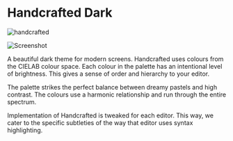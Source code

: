 # Handcrafted Dark

![handcrafted](https://github.com/lewisflude/HandcraftedTerminalApp/raw/main/images/handcrafted-banner.png)

![Screenshot](https://github.com/lewisflude/HandcraftedTerminalApp/raw/main/images/terminal-screenshot.png)

A beautiful dark theme for modern screens. Handcrafted uses colours from the CIELAB colour space. Each colour in the palette has an intentional level of brightness. This gives a sense of order and hierarchy to your editor.

The palette strikes the perfect balance between dreamy pastels and high contrast. The colours use a harmonic relationship and run through the entire spectrum.

Implementation of Handcrafted is tweaked for each editor. This way, we cater to the specific subtleties of the way that editor uses syntax highlighting.
